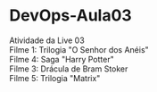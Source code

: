 # DevOps-Aula03
Atividade da Live 03<br>
Filme 1: Trilogia "O Senhor dos Anéis"<br>
Filme 4: Saga "Harry Potter"<br>
Filme 3: Drácula de Bram Stoker<br>
Filme 5: Trilogia "Matrix"<br>

